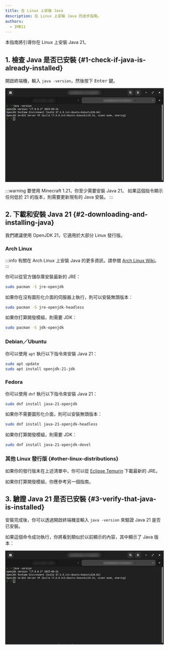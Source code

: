 ```yaml
---
title: 在 Linux 上安裝 Java
description: 在 Linux 上安裝 Java 的逐步指南。
authors:
  - IMB11
---
```


本指南將引導你在 Linux 上安裝 Java 21。

## 1. 檢查 Java 是否已安裝 {#1-check-if-java-is-already-installed}

開啟終端機，輸入 `java -version`，然後按下 <kbd>Enter</kbd> 鍵。

![終端機中輸入了「java -version」](/assets/players/installing-java/linux-java-version.png)

:::warning
要使用 Minecraft 1.21，你至少需要安裝 Java 21。 如果這個指令顯示任何低於 21 的版本，則需要更新現有的 Java 安裝。
:::

## 2. 下載和安裝 Java 21 {#2-downloading-and-installing-java}

我們建議使用 OpenJDK 21，它適用於大部分 Linux 發行版。

### Arch Linux

:::info
有關在 Arch Linux 上安裝 Java 的更多資訊，請參閱 [Arch Linux Wiki](https://wiki.archlinuxcn.org/wiki/Java)。
:::

你可以從官方儲存庫安裝最新的 JRE：

```sh
sudo pacman -S jre-openjdk
```

如果你在沒有圖形化介面的伺服器上執行，則可以安裝無頭版本：

```sh
sudo pacman -S jre-openjdk-headless
```

如果你打算開發模組，則需要 JDK：

```sh
sudo pacman -S jdk-openjdk
```

### Debian／Ubuntu

你可以使用 `apt` 執行以下指令來安裝 Java 21：

```sh
sudo apt update
sudo apt install openjdk-21-jdk
```

### Fedora

你可以使用 `dnf` 執行以下指令來安裝 Java 21：

```sh
sudo dnf install java-21-openjdk
```

如果你不需要圖形化介面，則可以安裝無頭版本：

```sh
sudo dnf install java-21-openjdk-headless
```

如果你打算開發模組，則需要 JDK：

```sh
sudo dnf install java-21-openjdk-devel
```

### 其他 Linux 發行版 {#other-linux-distributions}

如果你的發行版未在上述清單中，你可以從 [Eclipse Temurin](https://adoptium.net/temurin/) 下載最新的 JRE。

如果你打算開發模組，你應參考另一個指南。

## 3. 驗證 Java 21 是否已安裝 {#3-verify-that-java-is-installed}

安裝完成後，你可以透過開啟終端機並輸入 `java -version` 來驗證 Java 21 是否已安裝。

如果這個命令成功執行，你將看到類似於以前顯示的內容，其中顯示了 Java 版本：

![終端機中輸入了「java -version」](/assets/players/installing-java/linux-java-version.png)
